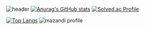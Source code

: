 

<!--
**NoobKDH/NoobKDH** is a ✨ _special_ ✨ repository because its `README.md` (this file) appears on your GitHub profile.

Here are some ideas to get you started:
- 🔭 I’m currently working on a student at Kangwon National University
- 🌱 I’m currently learning Data structure and algorithm with c language
- 👯 I’m looking to collaborate on ...
- 🤔 I’m looking for help with ...
- 💬 Ask me about ...
- 📫 How to reach me: ...
- 😄 Pronouns: ...
- ⚡ Fun fact: ...
-->
![header](https://capsule-render.vercel.app/api?type=waving&color=timeAuto&height=200&section=header&text=My%20GitHub&animation=blink&fontSize=80&rotate=3)
[![Anurag's GitHub stats](https://github-readme-stats.vercel.app/api?username=NoobKDH&show_icons=true&theme=graywhite)](https://github.com/NoobKDH/github-readme-stats)
[![Solved.ac Profile](http://mazassumnida.wtf/api/v2/generate_badge?boj=saromeokdh)](https://solved.ac/saromeokdh/)

[![Top Langs](https://github-readme-stats.vercel.app/api/top-langs/?username=NoobKDH&layout=compact&show_icons=true&theme=graywhite)](https://github.com/NoobKDH/github-readme-stats)
![mazandi profile](http://mazandi.herokuapp.com/api?handle={handle}&theme=dark)

